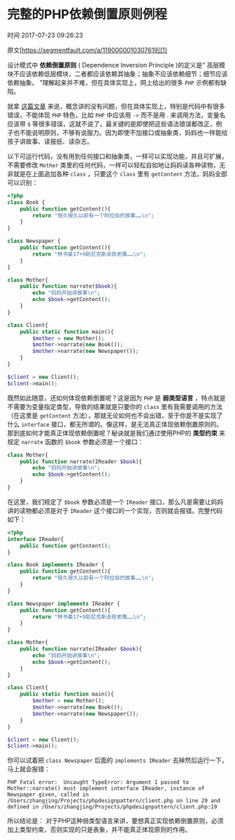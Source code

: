 # 完整的PHP依赖倒置原则例程

 时间 2017-07-23 09:26:23  

原文[https://segmentfault.com/a/1190000010307619][1]


设计模式中 **依赖倒置原则** ( Dependence Inversion Principle )的定义是“ 高层模块不应该依赖低层模块，二者都应该依赖其抽象；抽象不应该依赖细节；细节应该依赖抽象。 ”理解起来并不难，但在具体实现上，网上给出的很多 `PHP` 示例都有缺陷。 

就拿 [这篇文章][3] 来说，概念讲的没有问题，但在具体实现上，特别是代码中有很多错误，不能体现 `PHP` 特色，比如 `PHP` 中应该用 `->` 而不是用 . 来调用方法，变量名应该带 `$` 等很多错误，这就不说了，最关键的是即使把这些语法错误都改正，例子也不能说明原则，不够有说服力。因为即使不加接口或抽象类，妈妈也一样能给孩子讲故事、读报纸、读杂志。 

以下可运行代码，没有用到任何接口和抽象类，一样可以实现功能，并且可扩展，不需要修改 `Mother` 类里的任何代码，一样可以轻松自如地让妈妈读各种读物，无非就是在上面追加各种 `class` ，只要这个 `class` 里有 `getContent` 方法，妈妈全部可以识别： 
```php
<?php
class Book {
    public function getContent(){
        return "很久很久以前有一个阿拉伯的故事……\n";
    }
}

class Newspaper {
    public function getContent(){
        return "林书豪17+9助尼克斯击败老鹰……\n";
    }
}

class Mother{
    public function narrate($book){
        echo "妈妈开始讲故事\n";
        echo $book->getContent();
    }
}

class Client{
    public static function main(){
        $mother = new Mother();
        $mother->narrate(new Book());
        $mother->narrate(new Newspaper());
    }
}

$client = new Client();
$client->main();
```
既然如此随意，还如何体现依赖倒置呢？这是因为 `PHP` 是 **弱类型语言** ，特点就是不需要为变量指定类型，导致的结果就是只要你的 `class` 里有我需要调用的方法（在这里是 `getContent` 方法），那就无论如何也不会出错，至于你是不是实现了什么 `interface` 接口，都无所谓的。像这样，是无法真正体现依赖倒置原则的。那到底如何才能真正体现依赖倒置呢？秘诀就是我们通过使用PHP的 **类型约束** 来规定 `narrate` 函数的 `$book` 参数必须是一个接口： 
```php
class Mother{
    public function narrate(IReader $book){
        echo "妈妈开始讲故事\n";
        echo $book->getContent();
    }
}
```
在这里，我们规定了 `$book` 参数必须是一个 `IReader` 接口，那么凡是需要让妈妈讲的读物都必须是对于 `IReader` 这个接口的一个实现，否则就会报错。完整代码如下： 
```php
<?php
interface IReader{
    public function getContent();
}

class Book implements IReader {
    public function getContent(){
        return "很久很久以前有一个阿拉伯的故事……\n";
    }
}

class Newspaper implements IReader {
    public function getContent(){
        return "林书豪17+9助尼克斯击败老鹰……\n";
    }
}

class Mother{
    public function narrate(IReader $book){
        echo "妈妈开始讲故事\n";
        echo $book->getContent();
    }
}

class Client{
    public static function main(){
        $mother = new Mother();
        $mother->narrate(new Book());
        $mother->narrate(new Newspaper());
    }
}

$client = new Client();
$client->main();
```
你可以试着把 `class Newspaper` 后面的 `implements IReader` 去掉然后运行一下，马上就会报错： 

    PHP Fatal error:  Uncaught TypeError: Argument 1 passed to Mother::narrate() must implement interface IReader, instance of Newspaper given, called in /Users/zhangjing/Projects/phpdesignpattern/client.php on line 29 and defined in /Users/zhangjing/Projects/phpdesignpattern/client.php:19

所以结论是： 对于PHP这种弱类型语言来讲，要想真正实现依赖倒置原则，必须加上类型约束，否则实现的只是表象，并不能真正体现原则的作用。


[1]: https://segmentfault.com/a/1190000010307619
[3]: http://www.yii-china.com/post/detail/331.html